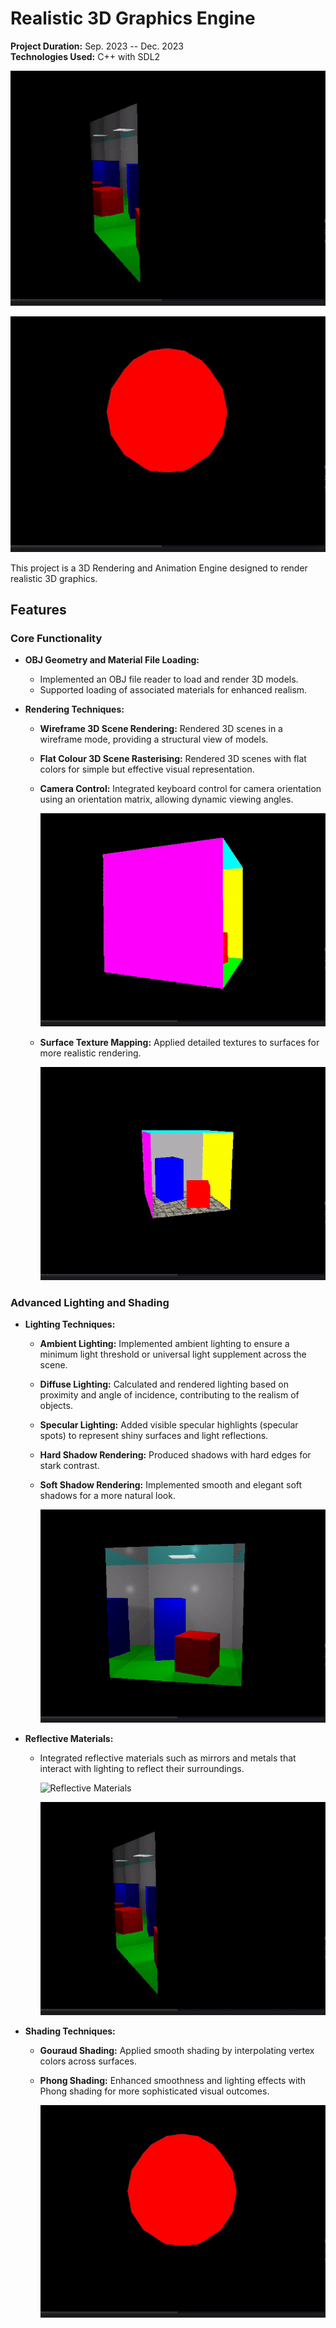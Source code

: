 # Realistic 3D Graphics Engine

**Project Duration:** Sep. 2023 -- Dec. 2023  
**Technologies Used:** C++ with SDL2


![Material Loading](./doc/materials.gif)


![Phong Shading](./doc/phong.gif)


This project is a 3D Rendering and Animation Engine designed to render realistic 3D graphics.

## Features

### Core Functionality
- **OBJ Geometry and Material File Loading:**
  - Implemented an OBJ file reader to load and render 3D models.
  - Supported loading of associated materials for enhanced realism.


- **Rendering Techniques:**
  - **Wireframe 3D Scene Rendering:** Rendered 3D scenes in a wireframe mode, providing a structural view of models.
  - **Flat Colour 3D Scene Rasterising:** Rendered 3D scenes with flat colors for simple but effective visual representation.
  - **Camera Control:** Integrated keyboard control for camera orientation using an orientation matrix, allowing dynamic viewing angles.
    
    ![Camera Orientation](./doc/orientation.gif)
 
    
  - **Surface Texture Mapping:** Applied detailed textures to surfaces for more realistic rendering.
    
    ![Surface Texture Mapping](./doc/texture.gif)


### Advanced Lighting and Shading
- **Lighting Techniques:**
  - **Ambient Lighting:** Implemented ambient lighting to ensure a minimum light threshold or universal light supplement across the scene.
  - **Diffuse Lighting:** Calculated and rendered lighting based on proximity and angle of incidence, contributing to the realism of objects.
  - **Specular Lighting:** Added visible specular highlights (specular spots) to represent shiny surfaces and light reflections.
  - **Hard Shadow Rendering:** Produced shadows with hard edges for stark contrast.
  - **Soft Shadow Rendering:** Implemented smooth and elegant soft shadows for a more natural look.
    
    ![Lighting Techniques](./doc/lighting.gif)


- **Reflective Materials:**
  - Integrated reflective materials such as mirrors and metals that interact with lighting to reflect their surroundings.
    
    ![Reflective Materials](./doc/reflection.gif)

  
    ![Material Loading](./doc/materials.gif)

 
- **Shading Techniques:**
  - **Gouraud Shading:** Applied smooth shading by interpolating vertex colors across surfaces.
  - **Phong Shading:** Enhanced smoothness and lighting effects with Phong shading for more sophisticated visual outcomes.
    
    ![Phong Shading](./doc/phong.gif)
